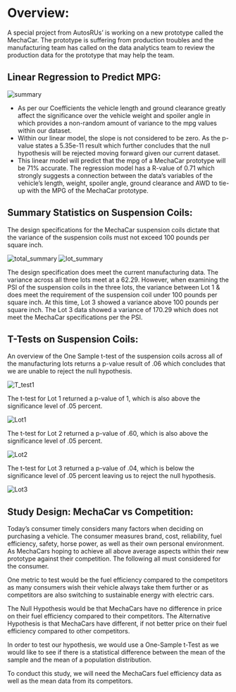 # Overview:

A special project from AutosRUs’ is working on a new prototype called the MechaCar. The prototype is suffering from production troubles and the manufacturing team has called on the data analytics team to review the production data for the prototype that may help the team.

## Linear Regression to Predict MPG:

![summary](https://user-images.githubusercontent.com/81484054/127748458-3ee9ba03-b3ea-4736-b268-4e7164ecce59.png)


- As per our Coefficients the vehicle length and ground clearance greatly affect the significance over the vehicle weight and spoiler angle in which provides a non-random amount of variance to the mpg values within our dataset.
- Within our linear model, the slope is not considered to be zero. As the p-value states a 5.35e-11 result which further concludes that the null hypothesis will be rejected moving forward given our current dataset.
- This linear model will predict that the mpg of a MechaCar prototype will be 71% accurate. The regression model has a R-value of 0.71 which strongly suggests a connection between the data’s variables of the vehicle’s length, weight, spoiler angle, ground clearance and AWD to tie-up with the MPG of the MechaCar prototype.


## Summary Statistics on Suspension Coils:

The design specifications for the MechaCar suspension coils dictate that the variance of the suspension coils must not exceed 100 pounds per square inch. 

![total_summary](https://user-images.githubusercontent.com/81484054/127748489-5e552cad-57f5-4248-b96f-3aa3508823a7.png)
![lot_summary](https://user-images.githubusercontent.com/81484054/127748494-7bb9293f-e6a3-4a93-b9ce-e18fcf8be85c.png)


The design specification does meet the current manufacturing data. The variance across all three lots meet at a 62.29. However, when examining the PSI of the suspension coils in the three lots, the variance between Lot 1 & does meet the requirement of the suspension coil under 100 pounds per square inch. At this time, Lot 3 showed a variance above 100 pounds per square inch. The Lot 3 data showed a variance of 170.29 which does not meet the MechaCar specifications per the PSI.


 ## T-Tests on Suspension Coils:
 
 An overview of the One Sample t-test of the suspension coils across all of the manufacturing lots returns a p-value result of .06 which concludes that we are unable to reject the null hypothesis.

![T_test1](https://user-images.githubusercontent.com/81484054/127749783-3eb0bd12-76c1-4ca7-92b8-72ecbc52f933.png)

The t-test for Lot 1 returned a p-value of 1, which is also above the significance level of .05 percent.

![Lot1](https://user-images.githubusercontent.com/81484054/127749780-4d48de14-fbb3-4001-aefa-09b7d28b209c.png)


The t-test for Lot 2 returned a p-value of .60, which is also above the significance level of .05 percent.

![Lot2](https://user-images.githubusercontent.com/81484054/127749760-e1904253-896c-4ed9-91e8-b801464934ee.png)

The t-test for Lot 3 returned a p-value of .04, which is below the significance level of .05 percent leaving us to reject the null hypothesis.

![Lot3](https://user-images.githubusercontent.com/81484054/127749762-95b891ca-9b5c-425f-b9d8-ecbf80b6dd6b.png)

## Study Design: MechaCar vs Competition:
Today’s consumer timely considers many factors when deciding on purchasing a vehicle. The consumer measures brand, cost, reliability, fuel efficiency, safety, horse power, as well as their own personal environment. As MechaCars hoping to achieve all above average aspects within their new prototype against their competition. The following all must considered for the consumer.

One metric to test would be the fuel efficiency compared to the competitors as many consumers wish their vehicle always take them further or as competitors are also switching to sustainable energy with electric cars.

The Null Hypothesis would be that MechaCars have no difference in price on their fuel efficiency compared to their competitors. 
The Alternative Hypothesis is that MechaCars have different, if not better price on their fuel efficiency compared to other competitors. 

In order to test our hypothesis, we would use a One-Sample t-Test as we would like to see if there is a statistical difference between the mean of the sample and the mean of a population distribution. 

To conduct this study, we will need the MechaCars fuel efficiency data as well as the mean data from its competitors.


